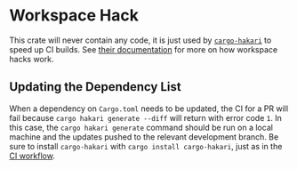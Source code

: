 # Workspace Hack

This crate will never contain any code, it is just used by [`cargo-hakari`](https://github.com/facebookincubator/cargo-guppy/tree/main/tools/cargo-hakari) to speed up CI builds. See [their documentation](https://docs.rs/cargo-hakari/latest/cargo_hakari/about/index.html) for more on how workspace hacks work.

## Updating the Dependency List

When a dependency on `Cargo.toml` needs to be updated, the CI for a PR will fail because `cargo hakari generate --diff` will return with error code `1`. In this case, the `cargo hakari generate` command should be run on a local machine and the updates pushed to the relevant development branch. Be sure to install `cargo-hakari` with `cargo install cargo-hakari`, just as in the [CI workflow](./../.github/workflows/ci.yml).
